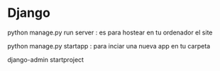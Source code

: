 # Django

python manage.py run server : es para hostear en tu ordenador el site

python manage.py startapp <nombre de  app> :
para inciar una nueva app en tu carpeta

django-admin startproject <nombre de el project nuevo>


